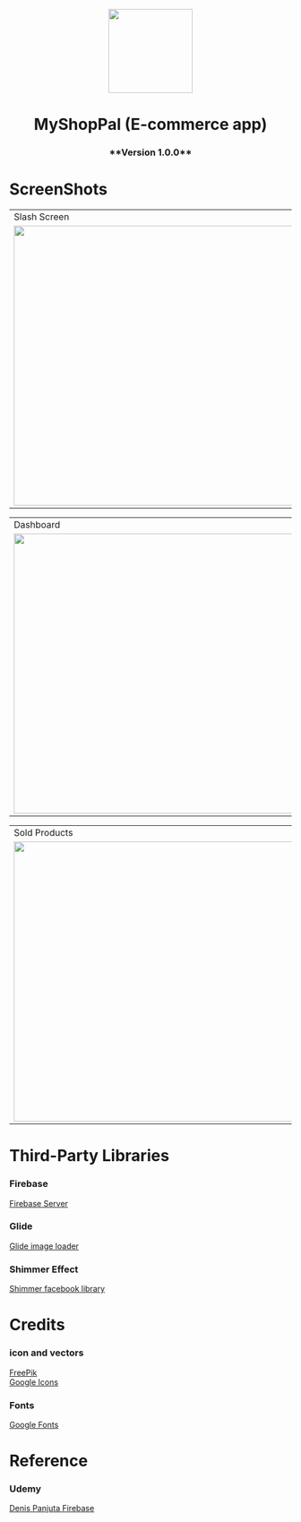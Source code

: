 

<p align="center">
  <img src="https://user-images.githubusercontent.com/81689972/124975747-f7d48080-e04b-11eb-8600-90dc89b3c652.png" width=150/>
  <h1 align="center">MyShopPal (E-commerce app)</h1>
  <h3 align="center">**Version 1.0.0**</h3>

</p>

# ScreenShots

<table>
  <tr>
    <td>Slash Screen</td>
     <td>Login Screen</td>
     <td>Register Screen</td>
  </tr>
  <tr>
    <td><img src="https://user-images.githubusercontent.com/81689972/124970978-4b43d000-e046-11eb-8824-cc1e7c4698ba.jpg" width=500 ></td>
    <td><img src="https://user-images.githubusercontent.com/81689972/124973786-9e6b5200-e049-11eb-86c9-0a5544508207.jpg" width=500 ></td>
    <td><img src="https://user-images.githubusercontent.com/81689972/124971051-5eef3680-e046-11eb-9bb6-48b56f47422c.jpg" width=500 ></td>
  </tr>
 </table>
 
 <table>
  <tr>
    <td>Dashboard</td>
     <td>Products Screen</td>
     <td>Oders Screen</td>
  </tr>
  <tr>
    <td><img src="https://user-images.githubusercontent.com/81689972/124971095-69113500-e046-11eb-99b5-7a818dd73681.jpg" width=500></td>
    <td><img src="https://user-images.githubusercontent.com/81689972/124971125-73333380-e046-11eb-8ca3-3c43cdc817e3.jpg" width=500></td>
    <td><img src="https://user-images.githubusercontent.com/81689972/124971164-7fb78c00-e046-11eb-8f54-3f1330dbc27a.jpg" width=500></td>
  </tr>
 </table>
 
  <table>
  <tr>
    <td>Sold Products</td>
     <td>My Cart</td>
     <td>Checkout Screen</td>
  </tr>
  <tr>
    <td><img src="https://user-images.githubusercontent.com/81689972/124971227-8f36d500-e046-11eb-9033-405d1228f210.jpg" width=500></td>
    <td><img src="https://user-images.githubusercontent.com/81689972/124971266-9bbb2d80-e046-11eb-8716-598b7c312e97.jpg" width=500></td>
    <td><img src="https://user-images.githubusercontent.com/81689972/124971301-a4136880-e046-11eb-8e5d-2b670baf81f0.jpg" width=500></td>
  </tr>
 </table>
 
 # Third-Party Libraries
 ### Firebase
 [Firebase Server](https://github.com/firebase/quickstart-android)
  ### Glide
 [Glide image loader](https://github.com/bumptech/glide)
 ### Shimmer Effect
 [Shimmer facebook library](http://facebook.github.io/shimmer-android/)
 
 # Credits
 ### icon and vectors
 [FreePik](https://www.freepik.com/)
 <br/>
 [Google Icons](https://fonts.google.com/icons)
 ### Fonts
 [Google Fonts](https://fonts.google.com/)
 
 # Reference
 ### Udemy
 [Denis Panjuta Firebase](https://www.udemy.com/share/103IMk2@PkdKVGJjWlQOd0BGAnd3RBRuSldiYw==/)


